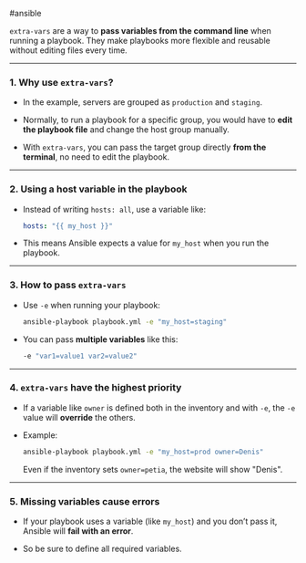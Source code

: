 #ansible 

`extra-vars` are a way to **pass variables from the command line** when running a playbook. They make playbooks more flexible and reusable without editing files every time.

---

### **1. Why use `extra-vars`?**

- In the example, servers are grouped as `production` and `staging`.
    
- Normally, to run a playbook for a specific group, you would have to **edit the playbook file** and change the host group manually.
    
- With `extra-vars`, you can pass the target group directly **from the terminal**, no need to edit the playbook.
    

---

### **2. Using a host variable in the playbook**

- Instead of writing `hosts: all`, use a variable like:
    
    ```yaml
    hosts: "{{ my_host }}"
    ```
    
- This means Ansible expects a value for `my_host` when you run the playbook.
    

---

### **3. How to pass `extra-vars`**

- Use `-e` when running your playbook:
    
    ```bash
    ansible-playbook playbook.yml -e "my_host=staging"
    ```
    
- You can pass **multiple variables** like this:
    
    ```bash
    -e "var1=value1 var2=value2"
    ```
    

---

### **4. `extra-vars` have the highest priority**

- If a variable like `owner` is defined both in the inventory and with `-e`, the `-e` value will **override** the others.
    
- Example:
    
    ```bash
    ansible-playbook playbook.yml -e "my_host=prod owner=Denis"
    ```
    
    Even if the inventory sets `owner=petia`, the website will show "Denis".
    

---

### **5. Missing variables cause errors**

- If your playbook uses a variable (like `my_host`) and you don’t pass it, Ansible will **fail with an error**.
    
- So be sure to define all required variables.
